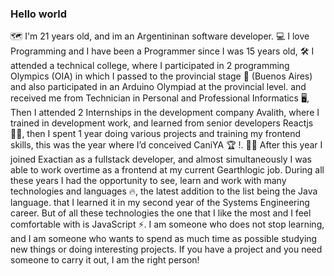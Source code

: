 ### Hello world 

🗺 I'm 21 years old, and im an Argentininan software developer.
💻 I love Programming and I have been a Programmer since I was 15 years old,
🛠 I attended a technical college, where I participated in 2 programming Olympics (OIA) in which I passed to the provincial stage 🥇 (Buenos Aires) and also participated in an Arduino Olympiad at the provincial level.
and received me from Technician in Personal and Professional Informatics 🖥, Then I attended 2 Internships in the development company Avalith, where I trained in development work, and learned from senior developers Reactjs 👷‍♂️, then I spent 1 year doing various projects and training my frontend skills, this was the year where I’d conceived CaniYA 🏆 !.
👩‍💻 After this year I joined Exactian as a fullstack developer, and almost simultaneously I was able to work overtime as a frontend at my current Gearthlogic job.
During all these years I had the opportunity to see, learn and work with many technologies and languages 🔥, the latest addition to the list being the Java language. that I learned it in my second year of the Systems Engineering career. But of all these technologies the one that I like the most and I feel comfortable with is JavaScript ⚡.
I am someone who does not stop learning, and I am someone who wants to spend as much time as possible studying new things or doing interesting projects.
If you have a project and you need someone to carry it out, I am the right person!
